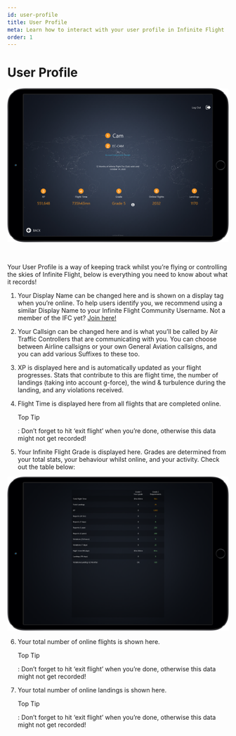 ```yaml
---
id: user-profile
title: User Profile
meta: Learn how to interact with your user profile in Infinite Flight
order: 1
---
```


# User Profile



![User Profile Page](_images/manual/frames/user-profile.png)

​           

Your User Profile is a way of keeping track whilst you’re flying or controlling the skies of Infinite Flight, below is everything you need to know about what it records!

 

1. Your Display Name can be changed here and is shown on a display tag when you’re online. To help users identify you, we recommend using a similar Display Name to your Infinite Flight Community Username. Not a member of the IFC yet? [Join here!](https://community.infiniteflight.com/)

   

2. Your Callsign can be changed here and is what you’ll be called by Air Traffic Controllers that are communicating with you. You can choose between Airline callsigns or your own General Aviation callsigns, and you can add various Suffixes to these too.

   

3.  XP is displayed here and is automatically updated as your flight progresses. Stats that contribute to this are flight time, the number of landings (taking into account g-force), the wind & turbulence during the landing, and any violations received.

   

4. Flight Time is displayed here from all flights that are completed online.  

   

   Top Tip

   : Don’t forget to hit ‘exit flight’ when you’re done, otherwise this data might not get recorded!

 

5. Your Infinite Flight Grade is displayed here. Grades are determined from your total stats, your behaviour whilst online, and your activity. Check out the table below:

 

 ![Grade Table](_images/manual/frames/grade-table.png)

 

6. Your total number of online flights is shown here.

   

   Top Tip
   
   : Don’t forget to hit ‘exit flight’ when you’re done, otherwise this data might not get recorded!

 

7. Your total number of online landings is shown here. 

   

   Top Tip
   
   : Don’t forget to hit ‘exit flight’ when you’re done, otherwise this data might not get recorded!